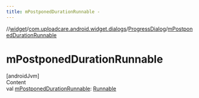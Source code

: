 ```yaml
---
title: mPostponedDurationRunnable -
---
```

//[widget](../../index.md)/[com.uploadcare.android.widget.dialogs](../index.md)/[ProgressDialog](index.md)/[mPostponedDurationRunnable](m-postponed-duration-runnable.md)



# mPostponedDurationRunnable  
[androidJvm]  
Content  
val [mPostponedDurationRunnable](m-postponed-duration-runnable.md): [Runnable](https://developer.android.com/reference/kotlin/java/lang/Runnable.html)  



